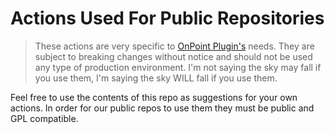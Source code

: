 # Actions Used For Public Repositories

> These actions are very specific to [OnPoint Plugin's](https://onpointplugins.com) needs. They are subject to breaking changes without notice and should not be used any type of production environment. I'm not saying the sky may fall if you use them, I'm saying the sky WILL fall if you use them.

Feel free to use the contents of this repo as suggestions for your own actions. In order for our public repos to use them they must be public and GPL compatible.

